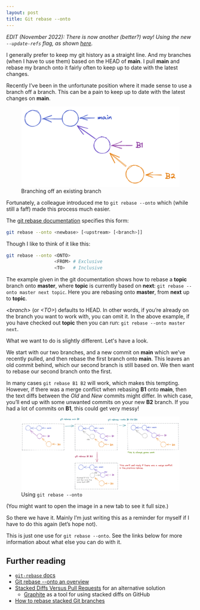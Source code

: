```yaml
---
layout: post
title: Git rebase --onto
---
```


<!-- markdownlint-disable MD033 -->

*EDIT (November 2022): There is now another (better?) way! Using the new `--update-refs` flag, as shown [here](https://adamj.eu/tech/2022/10/15/how-to-rebase-stacked-git-branches/).*

I generally prefer to keep my git history as a straight line. And my branches (when I have to use them) based on the HEAD of **main**. I pull **main** and rebase my branch onto it fairly often to keep up to date with the latest changes.

Recently I’ve been in the unfortunate position where it made sense to use a branch off a branch. This can be a pain to keep up to date with the latest changes on **main**.

<figure>
  <img src="/public/assets/branch-off-branch.excalidraw.png" alt="A branch off a branch"/>
  <figcaption>Branching off an existing branch</figcaption>
</figure>

Fortunately, a colleague introduced me to `git rebase --onto` which (while still a faff) made this process much easier.

The [git rebase documentation](https://git-scm.com/docs/git-rebase) specifies this form:

```bash
git rebase --onto <newbase> [<upstream> [<branch>]]
```

Though I like to think of it like this:

```bash
git rebase --onto <ONTO>
                  <FROM> # Exclusive
                  <TO>   # Inclusive
```

The example given in the git documentation shows how to rebase a **topic** branch onto **master**, where **topic** is currently based on **next**: `git rebase --onto master next topic`. Here you are rebasing onto **master**, from **next** up to **topic**.

*\<branch\>* (or *\<TO\>*) defaults to HEAD. In other words, if you’re already on the branch you want to work with, you can omit it. In the above example, if you have checked out **topic** then you can run: `git rebase --onto master next`.

What we want to do is slightly different. Let's have a look.

We start with our two branches, and a new commit on **main** which we’ve recently pulled, and then rebase the first branch onto **main**. This leaves an old commit behind, which our second branch is still based on. We then want to rebase our second branch onto the first.

In many cases `git rebase B1 B2` will work, which makes this tempting. However, if there was a merge conflict when rebasing **B1** onto **main**, then the text diffs between the *Old* and *New* commits might differ. In which case, you’ll end up with some unwanted commits on your new **B2** branch. If you had a lot of commits on **B1**, this could get very messy!

<figure>
  <img src="/public/assets/git-rebase-onto.excalidraw.png" alt="git rebase --onto"/>
  <figcaption>Using <code>git rebase --onto</code></figcaption>
</figure>

(You might want to open the image in a new tab to see it full size.)

So there we have it. Mainly I’m just writing this as a reminder for myself if I have to do this again (let’s hope not).

This is just one use for `git rebase --onto`. See the links below for more information about what else you can do with it.

## Further reading

- [`git-rebase` docs](https://git-scm.com/docs/git-rebase)
- [Git rebase --onto an overview](https://womanonrails.com/git-rebase-onto)
- [Stacked Diffs Versus Pull Requests](https://jg.gg/2018/09/29/stacked-diffs-versus-pull-requests/) for an alternative solution
  - [Graphite](https://graphite.dev/) as a tool for using stacked diffs on GitHub
- [How to rebase stacked Git branches](https://adamj.eu/tech/2022/10/15/how-to-rebase-stacked-git-branches/)
